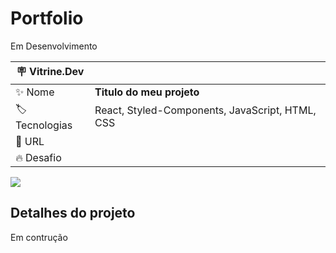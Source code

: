 # Portfolio

Em Desenvolvimento

| :placard: Vitrine.Dev |     |
| -------------  | --- |
| :sparkles: Nome        | **Titulo do meu projeto**
| :label: Tecnologias | React, Styled-Components, JavaScript, HTML, CSS
| :rocket: URL         |
| :fire: Desafio     |

<!-- Inserir imagem com a #vitrinedev ao final do link -->
![](https://github.com/Arttutu/react-portfolio/blob/main/home.png?raw=true)

## Detalhes do projeto

Em contrução
